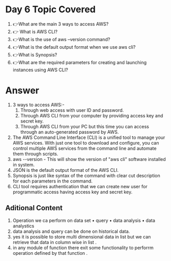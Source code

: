 # Day 6 Topic Covered 
1. 👉What are the main 3 ways to access AWS?
1. 👉 What is AWS CLI?
1. 👉What is the use of aws –version command?
1. 👉What is the default output format when we use aws cli?
1. 👉What is Synopsis?
1. 👉What are the required parameters for creating and launching instances using AWS CLI?

# Answer
1. 3 ways to access AWS:- 
    1.  Through web access with user ID and password. 
    1.  Through AWS CLI from your computer by providing access key and secret key. 
    1.  Through AWS CLI from your PC but this time you can access through an auto-generated password by AWS. 
1. The AWS Command Line Interface (CLI) is a unified tool to manage your AWS services. With just one tool to download and configure, you can control multiple AWS services from the command line and automate them through scripts.
1. aws --version - This will show the version of "aws cli" software installed in system.
1. JSON is the default output format of the AWS CLI.
1. Synopsis is just like syntax of the command with clear cut description for each parameters in the command.
1. CLI tool requires authentication that we can create new user for programmatic access having access key and secret key.

## Aditional Content 
1. Operation we ca perform on data set 
   •  query
   •  data analysis 
   •  data analystics
1. data analysis and query can be done on historical data.
1.  yes it is possible to store multi dimensional data in list but we can retrieve that data in column wise in list .
1. in any module of function there exit some functionality to perforrm operation defined by that function .
